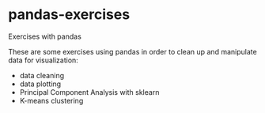 # pandas-exercises
Exercises with pandas

These are some exercises using pandas in order to clean up and manipulate data for visualization:
- data cleaning
- data plotting
- Principal Component Analysis with sklearn
- K-means clustering
